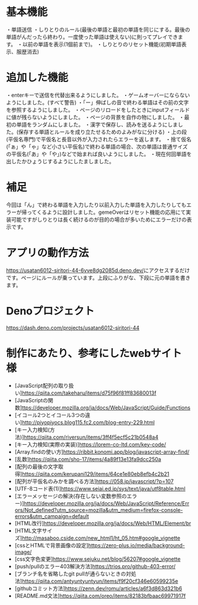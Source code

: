 # 基本機能
・単語送信
・しりとりのルール(最後の単語と最初の単語を同じにする。最後の単語がんだったら終わり。一度使った単語は使えない)に則ってプレイできます。
・以前の単語を表示(1個前まで)。
・しりとりのリセット機能(初期単語表示、服歴消去)

# 追加した機能
・enterキーで送信を代替出来るようにしました。
・ゲームオーバーにならないようにしました。(すべて警告)
・「ー」伸ばしの音で終わる単語はその前の文字を参照するようにしました。
・ページのリロードをしたときにinputフィールドに値が残らないようにしました。
・ページの背景を自作の物にしました。
・最初の単語をランダムにしました。
・漢字で保存し、読みを送るようにしました。(保存する単語とルールを成り立たせるためのよみがなに分ける)
・上の段(平仮名専門)で平仮名と長音以外が入力されたらエラーを返します。
・捨て仮名(「ぁ」や「ゃ」など小さい平仮名)で終わる単語の場合、次の単語は普通サイズの平仮名(「あ」や「や」)などで始まれば良いようにしました。
・現在何回単語を出したかひょうじするようにしたましました。

# 補足
今回は「ん」で終わる単語を入力したり以前入力した単語を入力したりしてもエラーが帰ってくるように設計しました。gemeOverはリセット機能の応用にて実装可能ですがしりとりは長く続けるのが目的の場合が多いためにエラーだけの表示です。

# アプリの動作方法
<https://usatan6012-siritori-44-6vve8dg2085d.deno.dev/>にアクセスするだけです。ページにルールが乗っています。上段にふりがな、下段に元の単語を書きます。

# Denoプロジェクト
https://dash.deno.com/projects/usatan6012-siritori-44

# 制作にあたり、参考にしたwebサイト様
* [JavaScript配列の取り扱い]<https://qiita.com/takeharu/items/d75f96f81ff83680013f>
* [JavaScriptの関数]<ttps://developer.mozilla.org/ja/docs/Web/JavaScript/Guide/Functions>
* [イコール2つとイコール3つの違い]<http://piyopiyocs.blog115.fc2.com/blog-entry-229.html>
* [キー入力検知(方法)]<https://qiita.com/riversun/items/3ff4f5ecf5c21b0548a4>
* [キー入力検知(実際の実装)]<https://lorem-co-ltd.com/key-code/>
* [Array.findの使い方]<https://ribbit.konomi.app/blog/javascript-array-find/>
* [乱数]<https://qiita.com/sho-17/items/4a89f13e13fa9dcc250a>
* [配列の最後の文字取得]<https://qiita.com/kerupani129/items/64ce1e80eb8efb4c2b21>
* [配列が平仮名のみかを調べる方法]<https://058.jp/javascript/?p=107>
* [UTF-8コード表(1)]<https://www.seiai.ed.jp/sys/text/java/utf8table.html>
* [エラーメッセージの解決(存在しない変数参照のエラー)]<https://developer.mozilla.org/ja/docs/Web/JavaScript/Reference/Errors/Not_defined?utm_source=mozilla&utm_medium=firefox-console-errors&utm_campaign=default>
* [HTML改行]<https://developer.mozilla.org/ja/docs/Web/HTML/Element/br>
* [HTML文字サイズ]<http://masaboo.cside.com/new_html1/ht_05.htm#google_vignette>
* [cssとHTMLで背景画像の設定]<https://zero-plus.io/media/background-image/>
* [css文字色変更]<https://www.sejuku.net/blog/56207#google_vignette>
* [push/pullのエラー403解決方法]<https://trios.pro/github-403-error/>
* [ブランチ名を省略したgit pullが通らないときの対処法]<https://qiita.com/antyuntyuntyun/items/f9f20cf346e60599235e>
* [githubコミット方法]<https://zenn.dev/romu/articles/a6f3d863d321b6>
* [README.md文法]<https://qiita.com/oreo/items/82183bfbaac69971917f>



